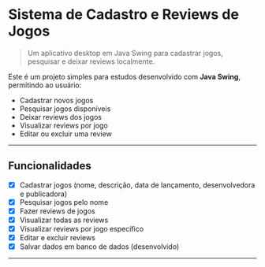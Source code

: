 # Sistema de Cadastro e Reviews de Jogos

> Um aplicativo desktop em Java Swing para cadastrar jogos, pesquisar e deixar reviews localmente.

Este é um projeto simples para estudos desenvolvido com **Java Swing**, permitindo ao usuário:
- Cadastrar novos jogos
- Pesquisar jogos disponíveis
- Deixar reviews dos jogos
- Visualizar reviews por jogo
- Editar ou excluir uma review

---

## Funcionalidades

- [x] Cadastrar jogos (nome, descrição, data de lançamento, desenvolvedora e publicadora)
- [x] Pesquisar jogos pelo nome
- [x] Fazer reviews de jogos
- [x] Visualizar todas as reviews
- [x] Visualizar reviews por jogo específico
- [x] Editar e excluir reviews
- [x] Salvar dados em banco de dados (desenvolvido)

---
